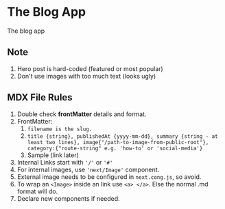 # The Blog App

The blog app

## Note

1. Hero post is hard-coded (featured or most popular)
2. Don't use images with too much text (looks ugly)

## MDX File Rules

1. Double check **frontMatter** details and format.
2. FrontMatter:
   1. `filename is the slug.`
   2. `title {string}, publishedAt {yyyy-mm-dd}, summary {string - at least two lines}, image{"/path-to-image-from-public-root"}, category:{"route-string" e.g. 'how-to' or 'social-media'}`
   3. Sample (link later)
3. Internal Links start with `'/'` or `'#'`
4. For internal images, use `'next/Image'` component.
5. External image needs to be configured in `next.cong.js`, so avoid.
6. To wrap an `<Image>` inside an link use `<a> </a>`. Else the normal .md format will do.
7. Declare new components if needed.
